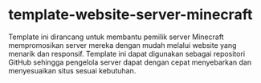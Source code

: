 # template-website-server-minecraft
Template ini dirancang untuk membantu pemilik server Minecraft mempromosikan server mereka dengan mudah melalui website yang menarik dan responsif. Template ini dapat digunakan sebagai repositori GitHub sehingga pengelola server dapat dengan cepat menyebarkan dan menyesuaikan situs sesuai kebutuhan.
